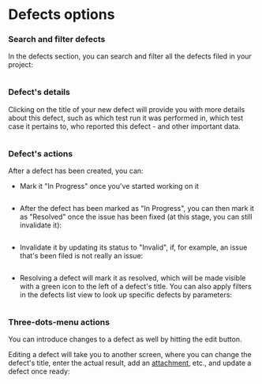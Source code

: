 # Defects options

### Search and filter defects

In the defects section, you can search and filter all the defects filed in your project:

<figure><img src="https://qase.intercom-attachments-7.com/i/o/595222577/692e3a104235ea4622bfc301/uBremHGtsQdRuyUlAOusORDqXJxfUyBvGfozjLcuapgqkWBzwBgkfL7VB29RJqhzl-mMB2PdOAofdyShLHHS4gsC6-TrATaN-_89Co9dnHU_TnwSKGfeQSiZb7i9ESchrrKBGww0jNLMqtuHB-54CQsljFwBh74skPUUCbdLl6cMoazWEtXMpjSCcA" alt=""><figcaption></figcaption></figure>

### Defect's details

Clicking on the title of your new defect will provide you with more details about this defect, such as which test run it was performed in, which test case it pertains to, who reported this defect - and other important data.

<figure><img src="https://qase.intercom-attachments-7.com/i/o/595222586/2d292c3f0305b2b2d2ca82d3/uTwLi0vnPj5fIPlLnCp-hLcaC0nF-MtHYVjiV_4k_d_tW3I0p2p-IU-P0_9AVRCJSlEwU_gww4-0ThaCKZSm3L5eX_5ZnnD0VKrzREio2mz6BXoyzG_8pyBvSv-Z_MjczIb9zUyikh5Li4UFvdvVr3eIbF0N-lHpbXlwns52s6tPWaYWT3zrDY6SCw" alt=""><figcaption></figcaption></figure>

### Defect's actions

After a defect has been created, you can:

* Mark it "In Progress" once you've started working on it

<figure><img src="https://qase.intercom-attachments-7.com/i/o/595222594/e21764226793168854df8efb/5uVtiISoOVx4fFa1CJuUb5ozWAeiXS3gwOcBLYzZ_5ztf-RVnGf4HZSUO7FXq5BrFXacSswXQ9JAQ33rVywuZUth4Dk8QrfRT4qN3Qtv_Xlv3hc3PXWSyQx_bMvpzxI-4KvXIvkJhV2-bQltjdFSWNHnCQvF9yH1lstkMftOj_GYFR3EH0y4FVOgNg" alt=""><figcaption></figcaption></figure>

* After the defect has been marked as "In Progress", you can then mark it as "Resolved" once the issue has been fixed (at this stage, you can still invalidate it):

<figure><img src="https://qase.intercom-attachments-7.com/i/o/595222597/d056a7c6b94c0bcad20581f2/nOhO06pcXIqBtq332oBU41lYZ-vAEaduV9Xmya11qorHkHX1XZ5PMViA8dQrzMHYJjpWmri6a9OmQvMZusv3HrpIDKq08-BEKjtIJP60UkmnGHv4DHVse1vQvn_-idr_TA5-rseLu7tz5RoN89WUJR_gqpPrcwRfT91nefcogN9AUQCUB7h-fTlHBQ" alt=""><figcaption></figcaption></figure>

* Invalidate it by updating its status to "Invalid", if, for example, an issue that's been filed is not really an issue:

<figure><img src="https://qase.intercom-attachments-7.com/i/o/595222603/25467ddcbe3df8752e3f86fd/idA58C_AHKuc8-N_g4fz_li-UwhVWBPowcTKNQ63dUu-BJj51ZwnoAVZAMujyfds_kcKxgdNdl0lvYAi7g53mr7Xtvoj-gfGbCb1nIHLTRVA5SU4OFRjykz6N8m9y7eMwSsN78quif88IFVQ02nm3m59pDuuy-uU0F2TuXBOeijGEpOS9QQ9P8ZsPA" alt=""><figcaption></figcaption></figure>

* Resolving a defect will mark it as resolved, which will be made visible with a green icon to the left of a defect's title. You can also apply filters in the defects list view to look up specific defects by parameters:

<figure><img src="https://qase.intercom-attachments-7.com/i/o/595222617/6187c5674c53be796ddef6d8/zCQxx0kwqEi-LVwHpAZlTqak_TdIcxYBaa3YN9QaJn4Btai4XhA-mVX3YMXlWCMMFQJ8FOBOW8agPqpMqlUFzLHY9c3qtdtrHoL3LPRGzk1vOEo20UqRkqoh_cegXUWLJ3yZ4rUCNl6nf7vDWUNPf_vAlkChEDGstZEPPv0SZd_2wutVkV5E7jVvjQ" alt=""><figcaption></figcaption></figure>

### Three-dots-menu actions

You can introduce changes to a defect as well by hitting the edit button.

Editing a defect will take you to another screen, where you can change the defect's title, enter the actual result, add an [attachment](https://help.qase.io/en/articles/5563708-attachments), etc., and update a defect once ready:

<figure><img src="https://qase.intercom-attachments-7.com/i/o/595222636/764074bc031a65a066e68b86/OdDy3eR24xf6lx4n2cbGeYFoC8k7mOoQ38faRrbamDEsV9PtqyfOr7F4q46ZEsOm5BkezZEuj6G9md7hP-8R40q7kI3mW3Ae368DQUbxseYjCqYdFYiHKZk4XTmtpc10FpY4ylX583gN3sIOPy_hJZtqv6pvdk4eUrs4oUraa6_XyvYaCwvAE0eRiQ" alt=""><figcaption></figcaption></figure>

<figure><img src="https://qase.intercom-attachments-7.com/i/o/595222644/f5e6a7b83bf9502b74c12d18/SfayPLV-NylnLEW6797tX3yWbmBoM1DhlURNVTC7VwZgIgTrA4tpjuT3qP34l7Ak50gjOX4F_xfeoKPB6BJ1x8McC1_e79KyyzISCsAhUZDyoIjl5wVzNKsO-TedMZ7vmP_OVHmdXFqCOU1tDPEn8VFtOJBxo71Tjo1EmQzmJ7wx4lesnCsCnUkN9Q" alt=""><figcaption></figcaption></figure>
